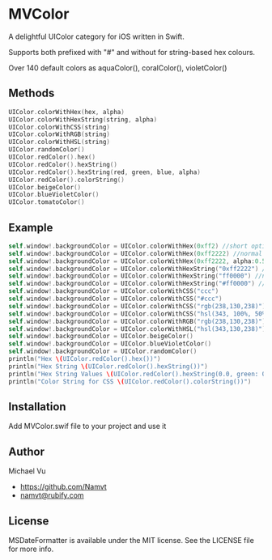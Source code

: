 MVColor
=======

A delightful UIColor category for iOS written in Swift. 

Supports both prefixed with "#" and without for string-based hex colours. 

Over 140 default colors as aquaColor(), coralColor(), violetColor()

## Methods

```swift
UIColor.colorWithHex(hex, alpha)
UIColor.colorWithHexString(string, alpha)
UIColor.colorWithCSS(string)
UIColor.colorWithRGB(string)
UIColor.colorWithHSL(string)
UIColor.randomColor()
UIColor.redColor().hex()
UIColor.redColor().hexString()
UIColor.redColor().hexString(red, green, blue, alpha)
UIColor.redColor().colorString()
UIColor.beigeColor()
UIColor.blueVioletColor()
UIColor.tomatoColor()
```

## Example

```swift
self.window!.backgroundColor = UIColor.colorWithHex(0xff2) //short option
self.window!.backgroundColor = UIColor.colorWithHex(0xff2222) //normal option
self.window!.backgroundColor = UIColor.colorWithHex(0xff2222, alpha:0.5) //alpha optional
self.window!.backgroundColor = UIColor.colorWithHexString("0xff2222") //short option
self.window!.backgroundColor = UIColor.colorWithHexString("ff0000") //normal option
self.window!.backgroundColor = UIColor.colorWithHexString("#ff0000") //with # option
self.window!.backgroundColor = UIColor.colorWithCSS("ccc")
self.window!.backgroundColor = UIColor.colorWithCSS("#ccc")
self.window!.backgroundColor = UIColor.colorWithCSS("rgb(238,130,238)")
self.window!.backgroundColor = UIColor.colorWithCSS("hsl(343, 100%, 50%, 1)")
self.window!.backgroundColor = UIColor.colorWithRGB("rgb(238,130,238)")
self.window!.backgroundColor = UIColor.colorWithHSL("hsl(343,130,238)")
self.window!.backgroundColor = UIColor.beigeColor()
self.window!.backgroundColor = UIColor.blueVioletColor()
self.window!.backgroundColor = UIColor.randomColor()
println("Hex \(UIColor.redColor().hex())")
println("Hex String \(UIColor.redColor().hexString())")
println("Hex String Values \(UIColor.redColor().hexString(0.0, green: 0.0, blue: 10.0, alpha: 1.0))")
println("Color String for CSS \(UIColor.redColor().colorString())")
```

## Installation

Add MVColor.swif file to your project and use it

## Author

Michael Vu

- https://github.com/Namvt
- namvt@rubify.com

## License

MSDateFormatter is available under the MIT license. See the LICENSE file for more info.